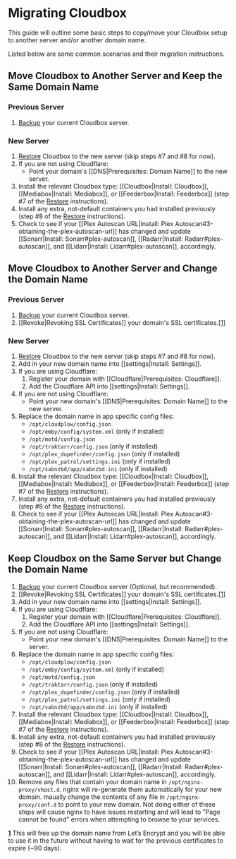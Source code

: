 # Migrating Cloudbox

This guide will outline some basic steps to copy/move your Cloudbox setup to another server and/or another domain name.

Listed below are some common scenarios and their migration instructions.

## Move Cloudbox to Another Server and Keep the Same Domain Name

### Previous Server

1. [Backup](https://github.com/Cloudbox/gitbook/tree/52490170d387c232b354a47724ac278ab2998d5c/Cloudbox-Backup-and-Restore/README.md#cloudbox-backup) your current Cloudbox server.

### New Server

1. [Restore](https://github.com/Cloudbox/gitbook/tree/52490170d387c232b354a47724ac278ab2998d5c/Cloudbox-Backup-and-Restore/README.md#cloudbox-restore) Cloudbox to the new server \(skip steps \#7 and \#8 for now\).
2. If you are not using Cloudflare:
   * Point your domain's \[\[DNS\|Prerequisites: Domain Name\]\] to the new server.
3. Install the relevant Cloudbox type: \[\[Cloudbox\|Install: Cloudbox\]\], \[\[Mediabox\|Install: Mediabox\]\], or \[\[Feederbox\|Install: Feederbox\]\] \(step \#7 of the [Restore](https://github.com/Cloudbox/gitbook/tree/52490170d387c232b354a47724ac278ab2998d5c/Cloudbox-Backup-and-Restore/README.md#cloudbox-restore) instructions\).
4. Install any extra, not-default containers you had installed previously \(step \#8 of the [Restore](https://github.com/Cloudbox/gitbook/tree/52490170d387c232b354a47724ac278ab2998d5c/Cloudbox-Backup-and-Restore/README.md#cloudbox-restore) instructions\).
5. Check to see if your \[\[Plex Autoscan URL\|Install: Plex Autoscan\#3-obtaining-the-plex-autoscan-url\]\] has changed and update \[\[Sonarr\|Install: Sonarr\#plex-autoscan\]\], \[\[Radarr\|Install: Radarr\#plex-autoscan\]\], and \[\[Lidarr\|Install: Lidarr\#plex-autoscan\]\], accordingly.

## Move Cloudbox to Another Server and Change the Domain Name

### Previous Server

1. [Backup](https://github.com/Cloudbox/gitbook/tree/52490170d387c232b354a47724ac278ab2998d5c/Cloudbox-Backup-and-Restore/README.md#cloudbox-backup) your current Cloudbox server.
2. \[\[Revoke\|Revoking SSL Certificates\]\] your domain's SSL certificates.[\[1\]](migrating-cloudbox.md#f1)

### New Server

1. [Restore](https://github.com/Cloudbox/gitbook/tree/52490170d387c232b354a47724ac278ab2998d5c/Cloudbox-Backup-and-Restore/README.md#cloudbox-restore) Cloudbox to the new server \(skip steps \#7 and \#8 for now\).
2. Add in your new domain name into \[\[settings\|Install: Settings\]\].
3. If you are using Cloudflare:
   1. Register your domain with \[\[Cloudflare\|Prerequisites: Cloudflare\]\].
   2. Add the Cloudflare API into \[\[settings\|Install: Settings\]\].
4. If you are not using Cloudflare:
   * Point your new domain's \[\[DNS\|Prerequisites: Domain Name\]\] to the new server.
5. Replace the domain name in app specific config files:
   * `/opt/cloudplow/config.json`
   * `/opt/emby/config/system.xml` \(only if installed\)
   * `/opt/motd/config.json`
   * `/opt/traktarr/config.json` \(only if installed\)
   * `/opt/plex_dupefinder/config.json` \(only if installed\)
   * `/opt/plex_patrol/settings.ini` \(only if installed\)
   * `/opt/sabnzbd/app/sabnzbd.ini` \(only if installed\)
6. Install the relevant Cloudbox type: \[\[Cloudbox\|Install: Cloudbox\]\], \[\[Mediabox\|Install: Mediabox\]\], or \[\[Feederbox\|Install: Feederbox\]\] \(step \#7 of the [Restore](https://github.com/Cloudbox/gitbook/tree/52490170d387c232b354a47724ac278ab2998d5c/Cloudbox-Backup-and-Restore/README.md#cloudbox-restore) instructions\).
7. Install any extra, not-default containers you had installed previously \(step \#8 of the [Restore](https://github.com/Cloudbox/gitbook/tree/52490170d387c232b354a47724ac278ab2998d5c/Cloudbox-Backup-and-Restore/README.md#cloudbox-restore) instructions\).
8. Check to see if your \[\[Plex Autoscan URL\|Install: Plex Autoscan\#3-obtaining-the-plex-autoscan-url\]\] has changed and update \[\[Sonarr\|Install: Sonarr\#plex-autoscan\]\], \[\[Radarr\|Install: Radarr\#plex-autoscan\]\], and \[\[Lidarr\|Install: Lidarr\#plex-autoscan\]\], accordingly.

## Keep Cloudbox on the Same Server but Change the Domain Name

1. [Backup](https://github.com/Cloudbox/gitbook/tree/52490170d387c232b354a47724ac278ab2998d5c/Cloudbox-Backup-and-Restore/README.md#cloudbox-backup) your current Cloudbox server \(Optional, but recommended\).
2. \[\[Revoke\|Revoking SSL Certificates\]\] your domain's SSL certificates.[\[1\]](migrating-cloudbox.md#f1)
3. Add in your new domain name into \[\[settings\|Install: Settings\]\].
4. If you are using Cloudflare:
   1. Register your domain with \[\[Cloudflare\|Prerequisites: Cloudflare\]\].
   2. Add the Cloudflare API into \[\[settings\|Install: Settings\]\].
5. If you are not using Cloudflare:
   * Point your new domain's \[\[DNS\|Prerequisites: Domain Name\]\] to the server.
6. Replace the domain name in app specific config files:
   * `/opt/cloudplow/config.json`
   * `/opt/emby/config/system.xml` \(only if installed\)
   * `/opt/motd/config.json`
   * `/opt/traktarr/config.json` \(only if installed\)
   * `/opt/plex_dupefinder/config.json` \(only if installed\)
   * `/opt/plex_patrol/settings.ini` \(only if installed\)
   * `/opt/sabnzbd/app/sabnzbd.ini` \(only if installed\)
7. Install the relevant Cloudbox type: \[\[Cloudbox\|Install: Cloudbox\]\], \[\[Mediabox\|Install: Mediabox\]\], or \[\[Feederbox\|Install: Feederbox\]\] \(step \#7 of the [Restore](https://github.com/Cloudbox/gitbook/tree/52490170d387c232b354a47724ac278ab2998d5c/Cloudbox-Backup-and-Restore/README.md#cloudbox-restore) instructions\).
8. Install any extra, not-default containers you had installed previously \(step \#8 of the [Restore](https://github.com/Cloudbox/gitbook/tree/52490170d387c232b354a47724ac278ab2998d5c/Cloudbox-Backup-and-Restore/README.md#cloudbox-restore) instructions\).
9. Check to see if your \[\[Plex Autoscan URL\|Install: Plex Autoscan\#3-obtaining-the-plex-autoscan-url\]\] has changed and update \[\[Sonarr\|Install: Sonarr\#plex-autoscan\]\], \[\[Radarr\|Install: Radarr\#plex-autoscan\]\], and \[\[Lidarr\|Install: Lidarr\#plex-autoscan\]\], accordingly.
10. Remove any files that contain your domain name in `/opt/nginx-proxy/vhost.d`. nginx will re-generate them automatically for your new domain. maually change the contents of any file in `/opt/nginx-proxy/conf.d` to point to your new domain. Not doing either of these steps will cause nginx to have issues restarting and will lead to "Page cannot be found" errors when attempting to browse to your services.

[**1**](migrating-cloudbox.md#a1) This will free up the domain name from Let’s Encrypt and you will be able to use it in the future without having to wait for the previous certificates to expire \(~90 days\).

